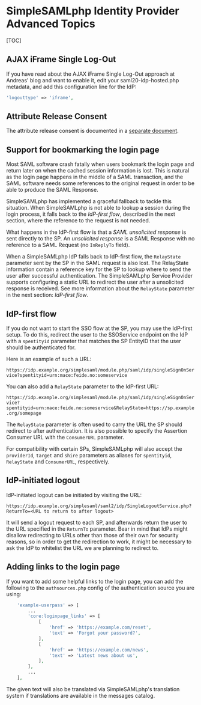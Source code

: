 SimpleSAMLphp Identity Provider Advanced Topics
===============================================

[TOC]

AJAX iFrame Single Log-Out
--------------------------

If you have read about the AJAX iFrame Single Log-Out approach at Andreas' blog and want to enable it, edit your saml20-idp-hosted.php metadata, and add this configuration line for the IdP:

```php
'logouttype' => 'iframe',
```

Attribute Release Consent
-------------------------

The attribute release consent is documented in a [separate document](/docs/contrib_modules/consent/consent.html).

Support for bookmarking the login page
--------------------------------------

Most SAML software crash fatally when users bookmark the login page and return later on when the cached session information is lost. This is natural as the login page happens in the middle of a SAML transaction, and the SAML software needs some references to the original request in order to be able to produce the SAML Response.

SimpleSAMLphp has implemented a graceful fallback to tackle this situation. When SimpleSAMLphp is not able to lookup a session during the login process, it falls back to the *IdP-first flow*, described in the next section, where the reference to the request is not needed.

What happens in the IdP-first flow is that a *SAML unsolicited response* is sent directly to the SP. An *unsolicited response* is a SAML Response with no reference to a SAML Request (no `InReplyTo` field).

When a SimpleSAMLphp IdP falls back to IdP-first flow, the `RelayState` parameter sent by the SP in the SAML request is also lost. The RelayState information contain a reference key for the SP to lookup where to send the user after successful authentication. The SimpleSAMLphp Service Provider supports configuring a static URL to redirect the user after a unsolicited response is received. See more information about the `RelayState` parameter in the next section: *IdP-first flow*.

IdP-first flow
--------------

If you do not want to start the SSO flow at the SP, you may use the IdP-first setup. To do this, redirect the user to the SSOService endpoint on the IdP with a `spentityid` parameter that matches the SP EntityID that the user should be authenticated for.

Here is an example of such a URL:

`https://idp.example.org/simplesaml/module.php/saml/idp/singleSignOnService?spentityid=urn:mace:feide.no:someservice`

You can also add a `RelayState` parameter to the IdP-first URL:

`https://idp.example.org/simplesaml/module.php/saml/idp/singleSignOnService?spentityid=urn:mace:feide.no:someservice&RelayState=https://sp.example.org/somepage`

The `RelayState` parameter is often used to carry the URL the SP should redirect to after authentication. It is also possible to specify the Assertion
Consumer URL with the `ConsumerURL` parameter.

For compatibility with certain SPs, SimpleSAMLphp will also accept the
`providerId`, `target` and `shire` parameters as aliases for `spentityid`,
`RelayState` and `ConsumerURL`, respectively.

IdP-initiated logout
--------------------

IdP-initiated logout can be initiated by visiting the URL:

`https://idp.example.org/simplesaml/saml2/idp/SingleLogoutService.php?ReturnTo=<URL to return to after logout>`

It will send a logout request to each SP, and afterwards return the user to the URL specified in the `ReturnTo` parameter. Bear in mind that IdPs might disallow redirecting to URLs other than those of their own for security reasons, so in order to get the redirection to work, it might be necessary to ask the IdP to whitelist the URL we are planning to redirect to.

Adding links to the login page
------------------------------

If you want to add some helpful links to the login page, you can add
the following to the `authsources.php` config of the authentication
source you are using:

```php
    'example-userpass' => [
        ...
        'core:loginpage_links' => [
            [
                'href' => 'https://example.com/reset',
                'text' => 'Forgot your password?',
            ],
            [
                'href' => 'https://example.com/news',
                'text' => 'Latest news about us',
            ],
        ],
        ...
    ],
```

The given text will also be translated via SimpleSAMLphp's translation
system if translations are available in the messages catalog.
